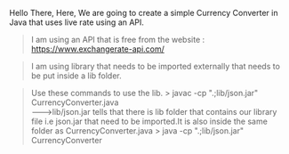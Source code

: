 Hello There,
Here, We are going to create a simple Currency Converter in Java that uses live rate using an API.

>I am using an API that is free from the website : https://www.exchangerate-api.com/

>I am using library that needs to be imported externally that needs to be put inside a lib folder.

>Use these commands to use the lib.
      > javac -cp ".;lib/json.jar" CurrencyConverter.java   
             --->lib/json.jar tells that there is lib folder that contains our library file i.e json.jar that need to be imported.It is also inside the same folder as CurrencyConverter.java
      > java -cp ".;lib/json.jar" CurrencyConverter
